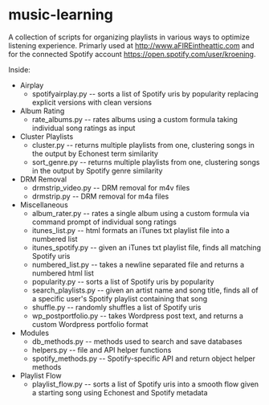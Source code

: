 # music-learning

A collection of scripts for organizing playlists in various ways to optimize listening experience.
Primarly used at http://www.aFIREintheattic.com and for the connected Spotify account https://open.spotify.com/user/kroening.

Inside:

- Airplay
  - spotifyairplay.py -- sorts a list of Spotify uris by popularity replacing explicit versions with clean versions
- Album Rating
  - rate_albums.py -- rates albums using a custom formula taking individual song ratings as input
- Cluster Playlists
  - cluster.py -- returns multiple playlists from one, clustering songs in the output by Echonest term similarity
  - sort_genre.py -- returns multiple playlists from one, clustering songs in the output by Spotify genre similarity
- DRM Removal
  - drmstrip_video.py -- DRM removal for m4v files
  - drmstrip.py -- DRM removal for m4a files
- Miscellaneous
  - album_rater.py -- rates a single album using a custom formula via command prompt of individual song ratings
  - itunes_list.py -- html formats an iTunes txt playlist file into a numbered list
  - itunes_spotify.py -- given an iTunes txt playlist file, finds all matching Spotify uris
  - numbered_list.py -- takes a newline separated file and returns a numbered html list
  - popularity.py -- sorts a list of Spotify uris by popularity
  - search_playlists.py -- given an artist name and song title, finds all of a specific user's Spotify playlist containing that song
  - shuffle.py -- randomly shuffles a list of Spotify uris
  - wp_postportfolio.py -- takes Wordpress post text, and returns a custom Wordpress portfolio format
- Modules
  - db_methods.py -- methods used to search and save databases
  - helpers.py -- file and API helper functions
  - spotify_methods.py -- Spotify-specific API and return object helper methods
- Playlist Flow
  - playlist_flow.py -- sorts a list of Spotify uris into a smooth flow given a starting song using Echonest and Spotify metadata
